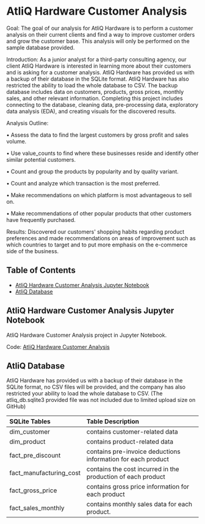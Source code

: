 # AtliQ Hardware Customer Analysis

Goal: The goal of our analysis for AtliQ Hardware is to perform a customer analysis on their current clients and find a way to improve customer orders and grow the customer base. This analysis will only be performed on the sample database provided.

Introduction: As a junior analyst for a third-party consulting agency, our client AtliQ Hardware is interested in learning more about their customers and is asking for a customer analysis. AtliQ Hardware has provided us with a backup of their database in the SQLite format. AtliQ Hardware has also restricted the ability to load the whole database to CSV. The backup database includes data on customers, products, gross prices, monthly sales, and other relevant information. Completing this project includes connecting to the database, cleaning data, pre-processing data, exploratory data analysis (EDA), and creating visuals for the discovered results.

Analysis Outline: 

• Assess the data to find the largest customers by gross profit and sales volume.

• Use value_counts to find where these businesses reside and identify other similar potential customers.

• Count and group the products by popularity and by quality variant.

• Count and analyze which transaction is the most preferred.

• Make recommendations on which platform is most advantageous to sell on.

• Make recommendations of other popular products that other customers have frequently purchased.

Results: Discovered our customers' shopping habits regarding product preferences and made recommendations on areas of improvement such as which countries to target and to put more emphasis on the e-commerce side of the business. 

## Table of Contents
- [AtliQ Hardware Customer Analysis Jupyter Notebook](#atliQ-hardware-customer-analysis-jupyter-notebook)
- [AtliQ Database](#atliq-database)

<a name="headers"/>


## AtliQ Hardware Customer Analysis Jupyter Notebook
AtliQ Hardware Customer Analysis project in Jupyter Notebook.

Code: [AtliQ Hardware Customer Analysis](https://github.com/jasondo-da/tripleten_project_portfolio/blob/main/Sprint%2012%20-%20AtliQ/atliq_customer_analysis.ipynb)


## AtliQ Database
AtliQ Hardware has provided us with a backup of their database in the SQLite format, no CSV files will be provided, and the company has also restricted your ability to load the whole database to CSV. (The atliq_db.sqlite3 provided file was not included due to limited upload size on GitHub)

| SQLite Tables | Table Description |
| :------------- | :------------ |
| dim_customer | contains customer-related data |
| dim_product | contains product-related data |
| fact_pre_discount | contains pre-invoice deductions information for each product |
| fact_manufacturing_cost | contains the cost incurred in the production of each product |
| fact_gross_price | contains gross price information for each product |
| fact_sales_monthly | contains monthly sales data for each product. |
